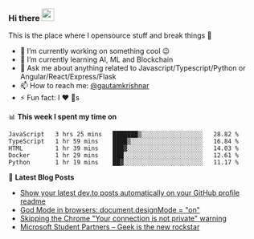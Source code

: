 ### Hi there <a href="https://www.gautamkrishnar.com/"><img src="https://media.giphy.com/media/hvRJCLFzcasrR4ia7z/giphy.gif" width="25px"></a>
This is the place where I opensource stuff and break things :rofl:

- 🔭 I’m currently working on something cool :wink:
- 🌱 I’m currently learning AI, ML and Blockchain
- 💬 Ask me about anything related to Javascript/Typescript/Python or Angular/React/Express/Flask
- 📫 How to reach me: [@gautamkrishnar](https://twitter.com/gautamkrishnar)
- ⚡ Fun fact: I :heart: :dog:s

📊 **This week I spent my time on**
<!--START_SECTION:waka-->
```text
JavaScript   3 hrs 25 mins   ███████▒░░░░░░░░░░░░░░░░░   28.82 % 
TypeScript   1 hr 59 mins    ████▒░░░░░░░░░░░░░░░░░░░░   16.84 % 
HTML         1 hr 39 mins    ███▓░░░░░░░░░░░░░░░░░░░░░   14.03 % 
Docker       1 hr 29 mins    ███░░░░░░░░░░░░░░░░░░░░░░   12.61 % 
Python       1 hr 19 mins    ██▓░░░░░░░░░░░░░░░░░░░░░░   11.17 % 
```
<!--END_SECTION:waka-->

📕 **Latest Blog Posts**
<!-- BLOG-POST-LIST:START -->
- [Show your latest dev.to posts automatically on your GitHub profile readme](https://dev.to/gautamkrishnar/show-your-latest-dev-to-posts-automatically-in-your-github-profile-readme-3nk8)
- [God Mode in browsers: document.designMode = "on"](https://dev.to/gautamkrishnar/god-mode-in-browsers-document-designmode-on-2pmo)
- [Skipping the Chrome "Your connection is not private" warning](https://dev.to/gautamkrishnar/quickbits-1-skipping-the-chrome-your-connection-is-not-private-warning-4kp1)
- [Microsoft Student Partners – Geek is the new rockstar](https://dev.to/gautamkrishnar/microsoft-student-partners--geek-is-the-new-rockstar)
<!-- BLOG-POST-LIST:END -->
